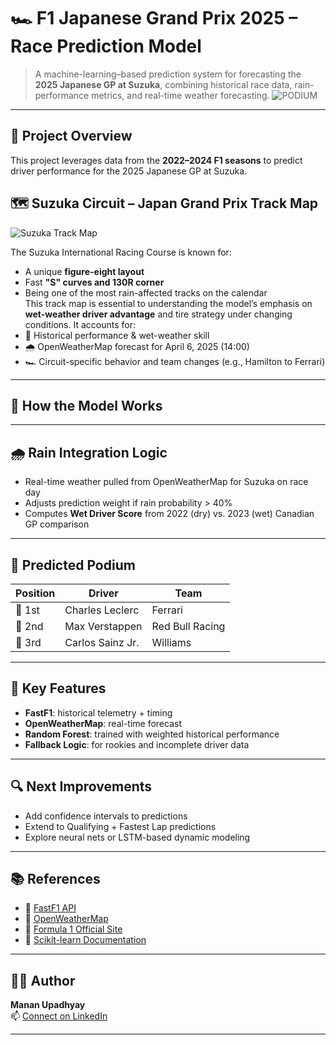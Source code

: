 
# 🏎️ F1 Japanese Grand Prix 2025 – Race Prediction Model

> A machine-learning–based prediction system for forecasting the **2025 Japanese GP at Suzuka**, combining historical race data, rain-performance metrics, and real-time weather forecasting.
![PODIUM](https://media.formula1.com/image/upload/f_auto,c_limit,w_1440,q_auto/f_auto/q_auto/EventApp/1396156441)
---

## 📌 Project Overview

This project leverages data from the **2022–2024 F1 seasons** to predict driver performance for the 2025 Japanese GP at Suzuka.
## 🗺️ Suzuka Circuit – Japan Grand Prix Track Map

![Suzuka Track Map](https://media.formula1.com/image/upload/f_auto,c_limit,q_auto,w_1320/content/dam/fom-website/2018-redesign-assets/Circuit%20maps%2016x9/Japan_Circuit)

The Suzuka International Racing Course is known for:
- A unique **figure-eight layout**
- Fast **"S" curves and 130R corner**
- Being one of the most rain-affected tracks on the calendar  
This track map is essential to understanding the model’s emphasis on **wet-weather driver advantage** and tire strategy under changing conditions.
It accounts for:
- 🧠 Historical performance & wet-weather skill
- 🌧️ OpenWeatherMap forecast for April 6, 2025 (14:00)
- 🏎️ Circuit-specific behavior and team changes (e.g., Hamilton to Ferrari)

---

## 🧠 How the Model Works

---

## 🌧️ Rain Integration Logic

- Real-time weather pulled from OpenWeatherMap for Suzuka on race day
- Adjusts prediction weight if rain probability > 40%
- Computes **Wet Driver Score** from 2022 (dry) vs. 2023 (wet) Canadian GP comparison

---

## 🥇 Predicted Podium

| Position | Driver              | Team              |
|----------|---------------------|-------------------|
| 🥇 1st   | Charles Leclerc     | Ferrari           |
| 🥈 2nd   | Max Verstappen      | Red Bull Racing   |
| 🥉 3rd   | Carlos Sainz Jr.    | Williams          |

---

## 🧩 Key Features

- **FastF1**: historical telemetry + timing
- **OpenWeatherMap**: real-time forecast
- **Random Forest**: trained with weighted historical performance
- **Fallback Logic**: for rookies and incomplete driver data

---

## 🔍 Next Improvements

- Add confidence intervals to predictions
- Extend to Qualifying + Fastest Lap predictions
- Explore neural nets or LSTM-based dynamic modeling

---

## 📚 References

- 🔗 [FastF1 API](https://theoehrly.github.io/Fast-F1/)
- 🔗 [OpenWeatherMap](https://openweathermap.org/api)
- 🔗 [Formula 1 Official Site](https://www.formula1.com)
- 🔗 [Scikit-learn Documentation](https://scikit-learn.org)

---

## 👨‍💻 Author

**Manan Upadhyay**  
📫 [Connect on LinkedIn](https://www.linkedin.com/in/mananupadhyay2000/)

---

